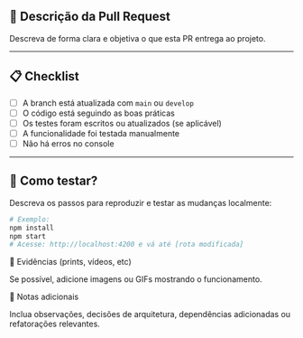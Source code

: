 ## 🚀 Descrição da Pull Request

Descreva de forma clara e objetiva o que esta PR entrega ao projeto.

---

## 📋 Checklist

- [ ] A branch está atualizada com `main` ou `develop`
- [ ] O código está seguindo as boas práticas
- [ ] Os testes foram escritos ou atualizados (se aplicável)
- [ ] A funcionalidade foi testada manualmente
- [ ] Não há erros no console

---

## 🧪 Como testar?

Descreva os passos para reproduzir e testar as mudanças localmente:

```bash
# Exemplo:
npm install
npm start
# Acesse: http://localhost:4200 e vá até [rota modificada]
```

📎 Evidências (prints, vídeos, etc)

Se possível, adicione imagens ou GIFs mostrando o funcionamento.

🧠 Notas adicionais

Inclua observações, decisões de arquitetura, dependências adicionadas ou refatorações relevantes.
